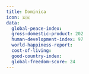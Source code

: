 ```yaml
---
title: Dominica
icon: 🇩🇲
data:
  global-peace-index:
  gross-domestic-product: 202
  human-development-index: 97
  world-happiness-report:
  cost-of-living:
  good-country-index:
  global-freedom-score: 24
---
```



